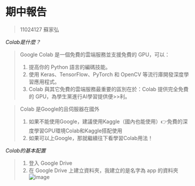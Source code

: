 # 期中報告
>11024127 蘇家弘

_Colab是什麼？_
>Google Colab 是一個免費的雲端服務並支援免費的 GPU，可以：
>1. 提高你的 Python 語言的編碼技能。
>2. 使用 Keras、TensorFlow、PyTorch 和 OpenCV 等流行庫開發深度學習應用程式。
>3. Colab 與其它免費的雲端服務最重要的區別在於：Colab 提供完全免費的 GPU，為學生黨進行AI學習提供便>>利。

>Colab 是Google的且伺服器在國外
>1. 如果不能使用Google，建議使用Kaggle（國內也能使用）👉免費的深度學習GPU環境Colab和Kaggle搭配使用
>2. 如果可以上Google，那就繼續往下看學習Colab用法！

_Colab的基本配置_
>1. 登入 Google Drive
>2. 在 Google Drive 上建立資料夾，我建立的是名字為 app 的資料夾
![image]()
